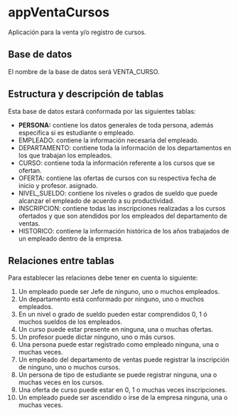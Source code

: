 # appVentaCursos
Aplicación para la venta y/o registro de cursos.

## Base de datos
El nombre de la base de datos será VENTA_CURSO.

## Estructura y descripción de tablas
Esta base de datos estará conformada por las siguientes tablas:
- <strong>PERSONA:</strong> contiene los datos generales de toda persona, además especifica si es estudiante o empleado.
- EMPLEADO: contiene la información necesaria del empleado.
- DEPARTAMENTO: contiene toda la información de los departamentos en los que trabajan los empleados.
- CURSO: contiene toda la información referente a los cursos que se ofertan.
- OFERTA: contiene las ofertas de cursos con su respectiva fecha de inicio y profesor. asignado. 
- NIVEL_SUELDO: contiene los niveles o grados de sueldo que puede alcanzar el empleado de acuerdo a su productividad.
- INSCRIPCION: contiene todas las inscripciones realizadas a los cursos ofertados y que son atendidos por los empleados del departamento de ventas.
- HISTORICO: contiene la información histórica de los años trabajados de un empleado dentro de la empresa.

## Relaciones entre tablas
Para establecer las relaciones debe tener en cuenta lo siguiente:
1. Un empleado puede ser Jefe de ninguno, uno o muchos empleados.
2. Un departamento está conformado por ninguno, uno o muchos empleados.
3. En un nivel o grado de sueldo pueden estar comprendidos 0, 1 ó muchos sueldos de los empleados.
4. Un curso puede estar presente en ninguna, una o muchas ofertas.
5. Un profesor puede dictar ninguno, uno o más cursos.
6. Una persona puede estar registrado como empleado ninguna, una o muchas veces.
7. Un empleado del departamento de ventas puede registrar la inscripción de ninguno, uno o muchos cursos.
8. Un persona de tipo de estudiante se puede registrar ninguna, una o muchas veces en los cursos.
9. Una oferta de curso puede estar en 0, 1 o muchas veces inscripciones.
10. Un empleado puede ser ascendido o irse de la empresa ninguna, una o muchas veces.
